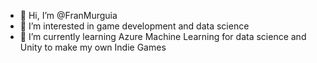 - 👋 Hi, I’m @FranMurguia
- 👀 I’m interested in game development and data science
- 🌱 I’m currently learning Azure Machine Learning for data science and Unity to make my own Indie Games

<!---
FranMurguia/FranMurguia is a ✨ special ✨ repository because its `README.md` (this file) appears on your GitHub profile.
You can click the Preview link to take a look at your changes.
--->
